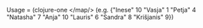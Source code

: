 Usage = (clojure-one </map/> (e.g. {"Inese" 10 "Vasja" 1 "Petja" 4 "Natasha" 7
         "Anja" 10 "Lauris" 6 "Sandra" 8 "Krišjanis" 9})
